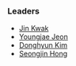 ### Leaders

* [Jin Kwak](mailto:security@owasp.org)
* [Youngjae Jeon](mailto:youngjae.jeon@owasp.org)
* [Donghyun Kim](mailto:ben.kim@owasp.org) 
* [Seongjin Hong](mailto:seongjin.hong@owasp.org)
